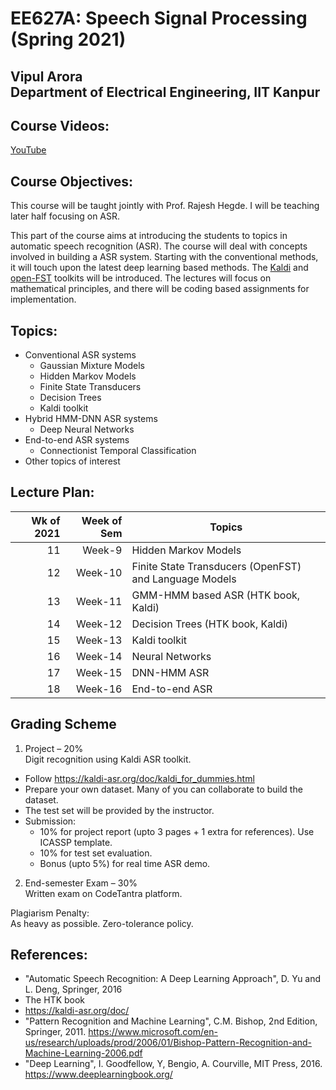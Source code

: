 <!--
<style TYPE="text/css">
code.has-jax {font: inherit; font-size: 100%; background: inherit; border: inherit;}
</style>
<script type="text/x-mathjax-config">
MathJax.Hub.Config({
    tex2jax: {
        inlineMath: [['$','$'], ['\\(','\\)']],
        skipTags: ['script', 'noscript', 'style', 'textarea', 'pre'] // removed 'code' entry
    }
});
MathJax.Hub.Queue(function() {
    var all = MathJax.Hub.getAllJax(), i;
    for(i = 0; i < all.length; i += 1) {
        all[i].SourceElement().parentNode.className += ' has-jax';
    }
});
</script>
<script type="text/javascript" src="https://cdnjs.cloudflare.com/ajax/libs/mathjax/2.7.4/MathJax.js?config=TeX-AMS_HTML-full"></script>

**Estimated Enrollment:** 40
-->
# EE627A: Speech Signal Processing (Spring 2021)

## Vipul Arora <br> Department of Electrical Engineering, IIT Kanpur

<!--
## Registration Note: 
- I am planning to have around 50 UGs and rest all PGs -- from EE. 
- No limit on the number of PGs.
- For UGs:
  - First come first serve.
  - Anyone who has done no other ML course will be given preference; please write in the remarks "No other ML course".

**Units:** 3-0-0-0-9 (3 hours lecture; total 9 credits)
Course link: https://hello.iitk.ac.in/course/ee698v
## TAs:
Vishal 	- vishalku@ <br>
Sumit 	- krsumit@ <br>
Vikas 	- kvikas@ <br>
Adhiraj 	- adhiraj@ <br>
Swati 	- swatisn@ <br>
Akash 	-	aaapare@ <br>
Sagnik - sagnikm@ <br>

-->


## Course Videos:
[YouTube](https://www.youtube.com/playlist?list=PLbtAaXHMto-vzaMTNKdCAUlDbnVkGSazj)

## Course Objectives:
  This course will be taught jointly with Prof. Rajesh Hegde.
  I will be teaching later half focusing on ASR.

  This part of the course aims at introducing the students to
  topics in automatic speech recognition (ASR). 
  The course will deal with concepts involved in building a ASR system.
  Starting with the conventional methods, it will touch upon the latest
  deep learning based methods. The [Kaldi](https://kaldi-asr.org/)
  and [open-FST](http://www.openfst.org/) toolkits will be introduced.
  The lectures will focus on mathematical principles, and there will be coding based assignments for implementation. 

## Topics:

- Conventional ASR systems
  - Gaussian Mixture Models
  - Hidden Markov Models
  - Finite State Transducers
  - Decision Trees
  - Kaldi toolkit
- Hybrid HMM-DNN ASR systems
  - Deep Neural Networks
- End-to-end ASR systems
	- Connectionist Temporal Classification
- Other topics of interest


## Lecture Plan:

| Wk of 2021 | Week of Sem | Topics |
| ----: | -:| -------- |
|11| Week-9 | Hidden Markov Models |
|12| Week-10 | Finite State Transducers (OpenFST) and Language Models |
|13| Week-11 | GMM-HMM based ASR (HTK book, Kaldi) |
|14| Week-12 | Decision Trees (HTK book, Kaldi) |
|15| Week-13 | Kaldi toolkit |
|16| Week-14 | Neural Networks |
|17| Week-15 | DNN-HMM ASR |
|18| Week-16 | End-to-end ASR |


<!-- 
<sup>1</sup> Supervised and Unsupervised learning, Linear Classification and Regression, Evaluation Metrics 
<sup>2</sup> Multi-class classification and Multi-label classification, different kinds of non-linearities, objective functions and learning methods 
<sup>2</sup> Hidden Markov Models, Finite State Transducers and Dynamic Programming

-->


## Grading Scheme
1. Project – 20% <br>
Digit recognition using Kaldi ASR toolkit. 
- Follow https://kaldi-asr.org/doc/kaldi_for_dummies.html
- Prepare your own dataset. Many of you can collaborate to build the dataset.
- The test set will be provided by the instructor.
- Submission: 
  - 10% for project report (upto 3 pages + 1 extra for references). Use ICASSP template.
  - 10% for test set evaluation.
  - Bonus (upto 5%) for real time ASR demo.

2. End-semester Exam – 30% <br>
Written exam on CodeTantra platform.

Plagiarism Penalty:<br>
As heavy as possible. Zero-tolerance policy.

## References:
  - "Automatic Speech Recognition: A Deep Learning Approach", D. Yu and L. Deng, Springer, 2016
  - The HTK book
  - https://kaldi-asr.org/doc/ 
  - "Pattern Recognition and Machine Learning", C.M. Bishop, 2nd
    Edition, Springer, 2011. https://www.microsoft.com/en-us/research/uploads/prod/2006/01/Bishop-Pattern-Recognition-and-Machine-Learning-2006.pdf
  - "Deep Learning", I. Goodfellow, Y, Bengio, A. Courville, MIT Press, 2016. https://www.deeplearningbook.org/ 

<!--
  - https://ccrma.stanford.edu/~jos/sasp/
  - "Deep Learning", I. Goodfellow, Y, Bengio, A. Courville, MIT
    Press, 2016. 
  - https://www.youtube.com/watch?v=0ALKGR0I5MA - Basic Sound Processing in Python | SciPy 2015 | Allen Downey
  - Introduction to Audio Analysis: MATLAB approach, Theodoros Giannakopoulos and Aggelos Pikrakis
  - "Introduction to Audio Signal Processing", Warren L. G. Koontz,
    RIT Press, 2016.

  - https://opensource.com/article/19/9/audio-processing-machine-learning-python

-->
